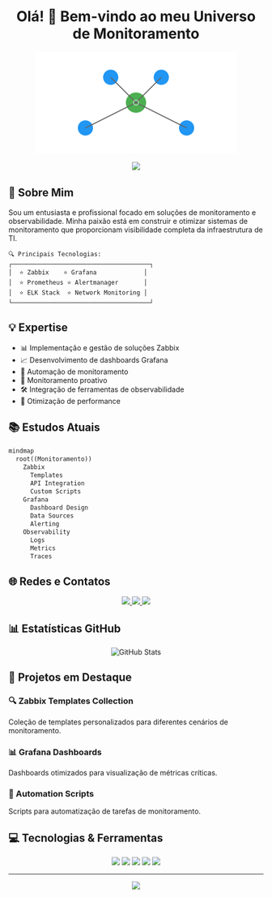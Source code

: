 <h1 align="center">
  Olá! 👋 Bem-vindo ao meu Universo de Monitoramento
</h1>

<p align="center">
  <img src="./assets/network-animation.svg" width="400" alt="Network Monitoring Animation">
</p>

<p align="center">
  <img src="https://readme-typing-svg.herokuapp.com/?lines=Especialista+em+Monitoramento;Zabbix+|+Grafana+|+Observabilidade;Apaixonado+por+Tecnologia&center=true&width=380&height=50">
</p>

## 🎯 Sobre Mim

Sou um entusiasta e profissional focado em soluções de monitoramento e observabilidade. Minha paixão está em construir e otimizar sistemas de monitoramento que proporcionam visibilidade completa da infraestrutura de TI.

```ascii
🔍 Principais Tecnologias:
┌──────────────────────────────────────┐
│  ⭐ Zabbix    ⭐ Grafana             │
│  ⭐ Prometheus ⭐ Alertmanager       │
│  ⭐ ELK Stack  ⭐ Network Monitoring │
└──────────────────────────────────────┘
```

## 💡 Expertise

- 📊 Implementação e gestão de soluções Zabbix
- 📈 Desenvolvimento de dashboards Grafana
- 🔄 Automação de monitoramento
- 🎯 Monitoramento proativo
- 🛠 Integração de ferramentas de observabilidade
- 🚀 Otimização de performance

## 📚 Estudos Atuais

```mermaid
mindmap
  root((Monitoramento))
    Zabbix
      Templates
      API Integration
      Custom Scripts
    Grafana
      Dashboard Design
      Data Sources
      Alerting
    Observability
      Logs
      Metrics
      Traces
```

## 🌐 Redes e Contatos

<p align="center">
  <a href="https://linkedin.com/in/seu-perfil">
    <img src="https://img.shields.io/badge/-LinkedIn-0077B5?style=for-the-badge&logo=Linkedin&logoColor=white"/>
  </a>
  <a href="mailto:seu-email@email.com">
    <img src="https://img.shields.io/badge/-Email-D14836?style=for-the-badge&logo=Gmail&logoColor=white"/>
  </a>
  <a href="https://github.com/seu-usuario">
    <img src="https://img.shields.io/badge/-GitHub-181717?style=for-the-badge&logo=GitHub&logoColor=white"/>
  </a>
</p>

## 📊 Estatísticas GitHub

<p align="center">
  <img src="https://github-readme-stats.vercel.app/api?MicaeleOliveira&show_icons=true&theme=radical" alt="GitHub Stats"/>
</p>

## 🎯 Projetos em Destaque

### 🔍 Zabbix Templates Collection
Coleção de templates personalizados para diferentes cenários de monitoramento.

### 📊 Grafana Dashboards
Dashboards otimizados para visualização de métricas críticas.

### 🚀 Automation Scripts
Scripts para automatização de tarefas de monitoramento.

## 💻 Tecnologias & Ferramentas

<p align="center">
  <img src="https://img.shields.io/badge/-Zabbix-F05032?style=for-the-badge&logo=zabbix&logoColor=white"/>
  <img src="https://img.shields.io/badge/-Grafana-F46800?style=for-the-badge&logo=grafana&logoColor=white"/>
  <img src="https://img.shields.io/badge/-Prometheus-E6522C?style=for-the-badge&logo=prometheus&logoColor=white"/>
  <img src="https://img.shields.io/badge/-Docker-2496ED?style=for-the-badge&logo=docker&logoColor=white"/>
  <img src="https://img.shields.io/badge/-Linux-FCC624?style=for-the-badge&logo=linux&logoColor=black"/>
</p>

---

<p align="center">
  <img src="https://komarev.com/ghpvc/?MicaeleOliveira&color=blue&style=flat-square&label=Visualizações+do+Perfil"/>
</p>
